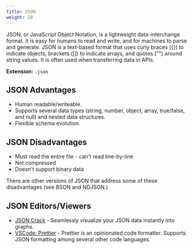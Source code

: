 ```yaml
---
title: JSON
weight: 28
---
```


JSON, or JavaScript Object Notation, is a lightweight data-interchange format. It is easy for humans to read and write, and for machines to parse and generate. JSON is a text-based format that uses curly braces ({}) to indicate objects, brackets ([]) to indicate arrays, and quotes ("") around string values. It is often used when transferring data in APIs.

**Extension:** `.json`

## JSON Advantages

- Human readable/writeable.
- Supports several data types (string, number, object, array, true/false, and null) and nested data structures.
- Flexible schema evolution.

## JSON Disadvantages

- Must read the entire file - can't read line-by-line
- Not compressed
- Doesn't support binary data

There are other versions of JSON that address some of these disadvantages (see BSON and NDJSON.)

## JSON Editors/Viewers

- [JSON Crack](https://jsoncrack.com/) - Seamlessly visualize your JSON data instantly into graphs.
- [VSCode: Prettier](https://marketplace.visualstudio.com/items?itemName=esbenp.prettier-vscode) - Prettier is an opinionated code formatter. Supports JSON formatting among several other code languages.

